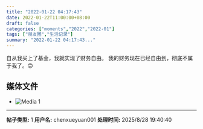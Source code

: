 ```yaml
---
title: "2022-01-22 04:17:43"
date: 2022-01-22T11:00:00+08:00
draft: false
categories: ["moments","2022","2022-01"]
tags: ["朋友圈","生活记录"]
summary: "2022-01-22 04:17:43..."
---
```


自从我买上了基金，我就实现了财务自由。
我的财务现在已经自由到，彻底不属于我了。🙃

## 媒体文件

- ![Media 1](/Moments/photos/2022-01-22/202201220417430.jpg)

---

**帖子类型:** 1
**用户名:** chenxueyuan001
**处理时间:** 2025/8/28 19:40:40